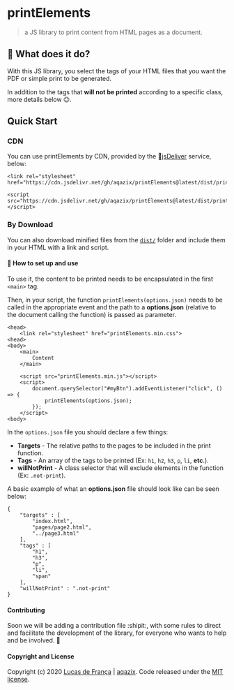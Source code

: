 # printElements

> a JS library to print content from HTML pages as a document.

## :monocle_face: What does it do?

With this JS library, you select the tags of your HTML files that you want the PDF or simple print to be generated.

In addition to the tags that **will not be printed** according to a specific class, more details below :wink:.

## Quick Start

### CDN

You can use printElements by CDN, provided by the :mechanical_arm:[jsDeliver](https://www.jsdelivr.com/?docs=gh) service, below:

```
<link rel="stylesheet" href="https://cdn.jsdelivr.net/gh/aqazix/printElements@latest/dist/printElements.min.css">

<script src="https://cdn.jsdelivr.net/gh/aqazix/printElements@latest/dist/printElements.min.js"></script>
```

### By Download

You can also download minified files from the [``dist/``](https://github.com/pedrorrd-sousa/printElements/tree/master/dist) folder and include them in your HTML with a link and script.

#### :receipt: How to set up and use

To use it, the content to be printed needs to be encapsulated in the first ``<main>`` tag.

Then, in your script, the function ``printElements(options.json)`` needs to be called in the appropriate event and the path to a **options.json** (relative to the document calling the function) is passed as parameter.

```
<head>
    <link rel="stylesheet" href="printElements.min.css">
<head>
<body>
    <main>
        Content
    </main>

    <script src="printElements.min.js"></script>
    <script>
        document.querySelector("#myBtn").addEventListener("click", () => {
            printElements(options.json);
        });
    </script>
<body>
```

In the ``options.json`` file you should declare a few things:

 - **Targets** - The relative paths to the pages to be included in the print function.
 - **Tags** - An array of the tags to be printed (Ex: ``h1``, ``h2``, ``h3``, ``p``, ``li``, **etc**.).
 - **willNotPrint** - A class selector that will exclude elements in the function (Ex: ``.not-print``).

A basic example of what an **options.json** file should look like can be seen below:

```
{
    "targets" : [
        "index.html",
        "pages/page2.html",
        "../page3.html"
    ],
    "tags" : [
        "h1",
        "h3",
        "p",
        "li",
        "span"
    ],
    "willNotPrint" : ".not-print"
}
```

#### Contributing

Soon we will be adding a contribution file :shipit:, with some rules to direct and facilitate the development of the library, for everyone who wants to help and be involved. :vulcan_salute:

#### Copyright and License

Copyright (c) 2020 [Lucas de França](https://github.com/luxonauta) | [aqazix](https://github.com/aqazix). Code released under the [MIT license](https://github.com/aqazix/printElements/blob/master/LICENSE).